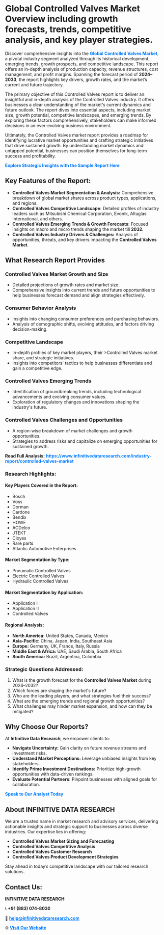 <h1>Global Controlled Valves Market Overview including growth forecasts, trends, competitive analysis, and key player strategies.</h1>
<p>
Discover comprehensive insights into the 
<a href="https://www.infinitivedataresearch.com/industry-report/controlled-valves-market" rel="dofollow" style="color: #007BFF; text-decoration: none;"><strong>Global Controlled Valves Market</strong></a>, a pivotal industry segment analyzed through its historical development, emerging trends, growth prospects, and competitive landscape. This report offers an in-depth analysis of production capacity, revenue structures, cost management, and profit margins. Spanning the forecast period of <strong>2024–2033</strong>, the report highlights key drivers, growth rates, and the market’s current and future trajectory.
</p>
<p>
The primary objective of this Controlled Valves report is to deliver an insightful and in-depth analysis of the Controlled Valves industry. It offers businesses a clear understanding of the market's current dynamics and future outlook. The report dives into essential aspects, including market size, growth potential, competitive landscapes, and emerging trends. By exploring these factors comprehensively, stakeholders can make informed decisions in an ever-evolving business environment.
</p>
<p>
Ultimately, the Controlled Valves market report provides a roadmap for identifying lucrative market opportunities and crafting strategic initiatives that drive sustained growth. By understanding market dynamics and untapped potential, businesses can position themselves for long-term success and profitability.
</p>
<p>
<a href="https://www.infinitivedataresearch.com/request-sample/reportId=111618" style="color: #007BFF; text-decoration: none;"><strong>Explore Strategic Insights with the Sample Report Here</strong></a>
</p>

<h2>Key Features of the Report:</h2>
<ul>
<li><strong>Controlled Valves Market Segmentation & Analysis:</strong> Comprehensive breakdown of global market shares across product types, applications, and regions.</li>
<li><strong>Controlled Valves Competitive Landscape:</strong> Detailed profiles of industry leaders such as Mitsubishi Chemical Corporation, Evonik, Altuglas International, and others.</li>
<li><strong>Controlled Valves Emerging Trends & Growth Forecasts:</strong> Focused insights on macro and micro trends shaping the market till <strong>2032</strong>.</li>
<li><strong>Controlled Valves Industry Drivers & Challenges:</strong> Analysis of opportunities, threats, and key drivers impacting the <strong>Controlled Valves Market</strong>.</li>
</ul>

<h2>What Research Report Provides</h2>
<h3>Controlled Valves Market Growth and Size</h3>
<ul>
<li>Detailed projections of growth rates and market size.</li>
<li>Comprehensive insights into current trends and future opportunities to help businesses forecast demand and align strategies effectively.</li>
</ul>

<h3>Consumer Behavior Analysis</h3>
<ul>
<li>Insights into changing consumer preferences and purchasing behaviors.</li>
<li>Analysis of demographic shifts, evolving attitudes, and factors driving decision-making.</li>
</ul>

<h3>Competitive Landscape</h3>
<ul>
<li>In-depth profiles of key market players, their >Controlled Valves market share, and strategic initiatives.</li>
<li>Insights into competitors' tactics to help businesses differentiate and gain a competitive edge.</li>
</ul>

<h3>Controlled Valves Emerging Trends</h3>
<ul>
<li>Identification of groundbreaking trends, including technological advancements and evolving consumer values.</li>
<li>Exploration of regulatory changes and innovations shaping the industry's future.</li>
</ul>

<h3>Controlled Valves Challenges and Opportunities</h3>
<ul>
<li>A region-wise breakdown of market challenges and growth opportunities.</li>
<li>Strategies to address risks and capitalize on emerging opportunities for sustained growth.</li>
</ul>
<p><strong>Read Full Analysis:</strong> <a href="https://www.infinitivedataresearch.com/industry-report/controlled-valves-market" rel="dofollow" style="color: #007BFF; text-decoration: none;"><strong>https://www.infinitivedataresearch.com/industry-report/controlled-valves-market</strong></a></p>
<h3>Research Highlights:</h3>
<h4>Key Players Covered in the Report:</h4>
<ul><li>Bosch</li><li>Voss</li><li>Dorman</li><li>Cardone</li><li>Bendix</li><li>HOWE</li><li>ACDelco</li><li>JTEKT</li><li>Cloyes</li><li>Rare parts</li><li>Atlantic Automotive Enterprises</li></ul>
<h4>Market Segmentation by Type:</h4>
<ul><li>Pneumatic Controlled Valves</li><li>Electric Controlled Valves</li><li>Hydraulic Controlled Valves</li></ul>
<h4>Market Segmentation by Application:</h4>
<ul><li>Application I</li><li>Application II</li><li>Controlled Valves</li></ul>

<h4>Regional Analysis:</h4>
<ul>
<li><strong>North America:</strong> United States, Canada, Mexico</li>
<li><strong>Asia-Pacific:</strong> China, Japan, India, Southeast Asia</li>
<li><strong>Europe:</strong> Germany, UK, France, Italy, Russia</li>
<li><strong>Middle East & Africa:</strong> UAE, Saudi Arabia, South Africa</li>
<li><strong>South America:</strong> Brazil, Argentina, Colombia</li>
</ul>

<h3>Strategic Questions Addressed:</h3>
<ol>
<li>What is the growth forecast for the <strong>Controlled Valves Market</strong> during 2024–2032?</li>
<li>Which forces are shaping the market's future?</li>
<li>Who are the leading players, and what strategies fuel their success?</li>
<li>What are the emerging trends and regional growth opportunities?</li>
<li>What challenges may hinder market expansion, and how can they be mitigated?</li>
</ol>

<h2>Why Choose Our Reports?</h2>
<p>At <strong>Infinitive Data Research</strong>, we empower clients to:</p>
<ul>
<li><strong>Navigate Uncertainty:</strong> Gain clarity on future revenue streams and investment risks.</li>
<li><strong>Understand Market Perceptions:</strong> Leverage unbiased insights from key stakeholders.</li>
<li><strong>Identify Prime Investment Destinations:</strong> Prioritize high-growth opportunities with data-driven rankings.</li>
<li><strong>Evaluate Potential Partners:</strong> Pinpoint businesses with aligned goals for collaboration.</li>
</ul>
<p><a href="https://www.infinitivedataresearch.com/industry-report/controlled-valves-market" rel="dofollow" style="color: #007BFF; text-decoration: none;"><strong>Speak to Our Analyst Today</strong></a></p>

<h2>About INFINITIVE DATA RESEARCH</h2>
<p>We are a trusted name in market research and advisory services, delivering actionable insights and strategic support to businesses across diverse industries. Our expertise lies in offering:</p>
<ul>
<li><strong>Controlled Valves Market Sizing and Forecasting</strong></li>
<li><strong>Controlled Valves Competitive Analysis</strong></li>
<li><strong>Controlled Valves Customer Research</strong></li>
<li><strong>Controlled Valves Product Development Strategies</strong></li>
</ul>
<p>Stay ahead in today’s competitive landscape with our tailored research solutions.</p>

<h2>Contact Us:</h2>
<p><strong>INFINITIVE DATA RESEARCH</strong></p>
<p>📞 <strong>+91 (883) 074-8030</strong></p>
<p>📧 <strong><a href="mailto:help@infinitivedataresearch.com" style="color: #007BFF;">help@infinitivedataresearch.com</a></strong></p>
<p>🌐 <strong><a href="https://www.infinitivedataresearch.com" rel="dofollow" style="color: #007BFF;">Visit Our Website</a></strong></p>